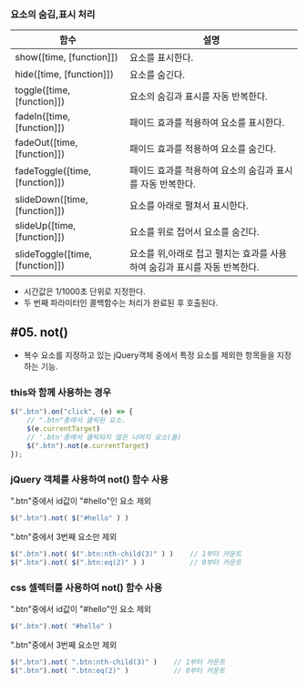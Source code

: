 



### 요소의 숨김,표시 처리

| 함수                            | 설명                                                                      |
| ------------------------------- | ------------------------------------------------------------------------- |
| show([time, [function]])        | 요소를 표시한다.                                                          |
| hide([time, [function]])        | 요소를 숨긴다.                                                            |
| toggle([time, [function]])      | 요소의 숨김과 표시를 자동 반복한다.                                       |
| fadeIn([time, [function]])      | 패이드 효과를 적용하여 요소를 표시한다.                                   |
| fadeOut([time, [function]])     | 패이드 효과를 적용하여 요소를 숨긴다.                                     |
| fadeToggle([time, [function]])  | 패이드 효과를 적용하여 요소의 숨김과 표시를 자동 반복한다.                |
| slideDown([time, [function]])   | 요소를 아래로 펼쳐서 표시한다.                                            |
| slideUp([time, [function]])     | 요소를 위로 접어서 요소를 숨긴다.                                         |
| slideToggle([time, [function]]) | 요소를 위,아래로 접고 펼치는 효과를 사용하여 숨김과 표시를 자동 반복한다. |

- 시간값은 1/1000초 단위로 지정한다.
- 두 번째 파라미터인 콜백함수는 처리가 완료된 후 호출된다.

## #05. not()

- 복수 요소를 지정하고 있는 jQuery객체 중에서 특정 요소를 제외한 항목들을 지정하는 기능.

### this와 함께 사용하는 경우

```js
$(".btn").on("click", (e) => {
    // ".btn"중에서 클릭된 요소.
    $(e.currentTarget)
    // '.btn'중에서 클릭되지 않은 나머지 요소(들)
    $(".btn").not(e.currentTarget)
});
```

### jQuery 객체를 사용하여 not() 함수 사용

".btn"중에서 id값이 "#hello"인 요소 제외

```javascript
$(".btn").not( $("#hello" ) )
```

".btn"중에서 3번째 요소만 제외

```javascript
$(".btn").not( $(".btn:nth-child(3)" ) )    // 1부터 카운트
$(".btn").not( $(".btn:eq(2)" ) )           // 0부터 카운트
```

### css 셀렉터를 사용하여 not() 함수 사용

".btn"중에서 id값이 "#hello"인 요소 제외

```javascript
$(".btn").not( "#hello" )
```

".btn"중에서 3번째 요소만 제외

```javascript
$(".btn").not( ".btn:nth-child(3)" )    // 1부터 카운트
$(".btn").not( ".btn:eq(2)" )           // 0부터 카운트
```
